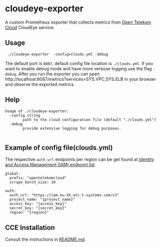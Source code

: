 # cloudeye-exporter

A custom Prometheus exporter that collects metrics from [Open Telekom Cloud](https://www.open-telekom-cloud.com/en) CloudEye service.

## Usage
```
 ./cloudeye-exporter  -config=clouds.yml -debug 
```

The default port is `8087`, default config file location is `./clouds.yml`. If you want to enable debug mode and
have more verbose logging use the flag `-debug`. After you run the exporter you can open http://localhost:8087/metrics?services=SYS.VPC,SYS.ELB
in your browser and observe the exported metrics. 

## Help
```
Usage of ./cloudeye-exporter:
  -config string
        path to the cloud configuration file (default "./clouds.yml")
  -debug 
        provide extensive logging for debug purposes.
 
```

## Example of config file(clouds.yml)
The respective `auth_url` endpoints per region can be get found at [Identity and Access Management (IAM) endpoint list](https://developer.huaweicloud.com/en-us/endpoint).

```
global:
  prefix: "opentelekomcloud"
  scrape_batch_size: 10

auth:
  auth_url: "https://iam.eu-XX.otc.t-systems.com/v3"
  project_name: "{project_name}"
  access_key: "{access_key}"
  secret_key: "{secret_key}"
  region: "{region}"
```

## CCE Installation
Consult the instructions in [README.md](deploy%2FREADME.md).